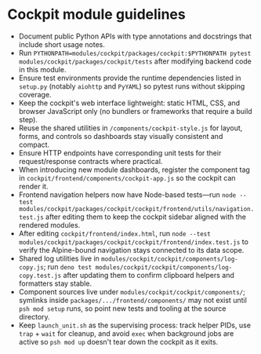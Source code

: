 # Cockpit module guidelines

- Document public Python APIs with type annotations and docstrings that include short usage notes.
- Run `PYTHONPATH=modules/cockpit/packages/cockpit:$PYTHONPATH pytest modules/cockpit/packages/cockpit/tests` after modifying backend code in this module.
- Ensure test environments provide the runtime dependencies listed in `setup.py` (notably `aiohttp` and `PyYAML`) so pytest runs without skipping coverage.
- Keep the cockpit's web interface lightweight: static HTML, CSS, and browser JavaScript only (no bundlers or frameworks that require a build step).
- Reuse the shared utilities in `/components/cockpit-style.js` for layout, forms, and controls so dashboards stay visually consistent and compact.
- Ensure HTTP endpoints have corresponding unit tests for their request/response contracts where practical.
- When introducing new module dashboards, register the component tag in `cockpit/frontend/components/cockpit-app.js` so the cockpit can render it.
- Frontend navigation helpers now have Node-based tests—run `node --test modules/cockpit/packages/cockpit/cockpit/frontend/utils/navigation.test.js` after editing them to keep the cockpit sidebar aligned with the rendered modules.
- After editing `cockpit/frontend/index.html`, run `node --test modules/cockpit/packages/cockpit/cockpit/frontend/index.test.js` to verify the Alpine-bound navigation stays connected to its data scope.
- Shared log utilities live in `modules/cockpit/cockpit/components/log-copy.js`; run `deno test modules/cockpit/cockpit/components/log-copy.test.js` after updating them to confirm clipboard helpers and formatters stay stable.
- Component sources live under `modules/cockpit/cockpit/components/`; symlinks inside `packages/.../frontend/components/` may not exist until `psh mod setup` runs, so point new tests and tooling at the source directory.
- Keep `launch_unit.sh` as the supervising process: track helper PIDs, use `trap` + `wait` for cleanup, and avoid `exec` when background jobs are active so `psh mod up` doesn't tear down the cockpit as it exits.

